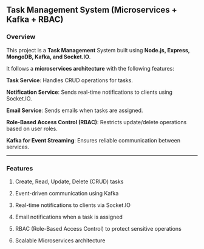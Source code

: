 ## Task Management System (Microservices + Kafka + RBAC)

### Overview

This project is a **Task Management** System built using **Node.js, Express, MongoDB, Kafka, and Socket.IO**.

It follows a **microservices architecture** with the following features:

**Task Service**: Handles CRUD operations for tasks.

**Notification Service**: Sends real-time notifications to clients using Socket.IO.

**Email Service**: Sends emails when tasks are assigned.

**Role-Based Access Control (RBAC)**: Restricts update/delete operations based on user roles.

**Kafka for Event Streaming**: Ensures reliable communication between services.



---

### Features

1. Create, Read, Update, Delete (CRUD) tasks

2. Event-driven communication using Kafka

3. Real-time notifications to clients via Socket.IO

4. Email notifications when a task is assigned

5. RBAC (Role-Based Access Control) to protect sensitive operations

6. Scalable Microservices architecture